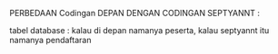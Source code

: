 PERBEDAAN Codingan DEPAN DENGAN CODINGAN SEPTYANNT :

tabel database : kalau di depan namanya peserta, kalau septyannt itu namanya pendaftaran